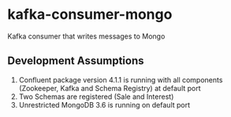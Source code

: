 # kafka-consumer-mongo
Kafka consumer that writes messages to Mongo

## Development Assumptions
1. Confluent package version 4.1.1 is running with all components (Zookeeper, Kafka and Schema Registry) at default port
2. Two Schemas are registered (Sale and Interest)
3. Unrestricted MongoDB 3.6 is running on default port
